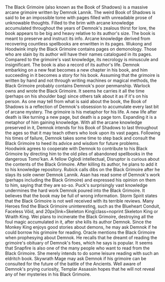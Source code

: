 The Black Grimoire (also known as the Book of Shadows) is a massive arcane grimoire written by Demnok Lannik.
The weird Book of Shadows is said to be an impossible tome with pages filled with unreadable prose of unknowable thoughts. Filled to the brim with arcane knowledge accumulated throughout the years of Demnok's zealous thirst for lore, the book appears to be big and heavy relative to its author's size. The book is meant to preserve and instruct its info.
Arcane knowledge derived from recovering countless spellbooks are enwritten in its pages. Wukong and Hoodwink imply the Black Grimoire contains pages on demonology.
Those who are slain by its author will have their names catalogued in its pages. Compared to the grimoire's vast knowledge, its necrology is minuscule and insignificant.
The book is also a record of its author's life. Demnok embarking on a new feat becomes a new chapter in his book, and him succeeding in it becomes a story for his book.
Assuming that the grimoire is written by hand and not through writing machines or magical methods, the Black Grimoire probably contains Demnok's poor penmanship.
Warlock owns and wrote the Black Grimoire. It seems he carries it all the time (perhaps on his shoulder bag) since others talk about it as if it's on his person.
As one may tell from what is said about the book, the Book of Shadows is a reflection of Demnok's obsession to accumulate every last bit of arcane mystery.
The grimoire is his metaphor for his life. A new life after death is like turning a new page, but death is a page torn. Expanding it is a metaphor of him gaining knowledge.
With all the arcane knowledge preserved in it, Demnok intends for his Book of Shadows to last throughout the ages so that it may teach others who look upon its vast pages.
Following his times of failure, Demnok takes some time to step back and consult the Black Grimoire to heed its advice and wisdom for future problems.
Hoodwink agrees to cooperate with Demnok to contribute to his Black Grimoire by directing him to the old piles of abandoned spellbooks in the dangerous Tomo'kan.
A fellow Oglodi intellectual,  Disruptor is curious about the contents of the Black Grimoire. After killing its author, he plans to add it to his knowledge repository.
Rubick calls dibs on the Black Grimoire after he slays its sole owner Demnok Lannik.
Asan has read some of Demnok's work (perhaps including the Black Grimoire) and expressed his opinion on them to him, saying that they are so-so.
Puck's surprisingly vast knowledge undermines the hard work Demnok poured into the Black Grimoire. It believes that the book may be full of wrong information.
Storm Spirit states that the Black Grimoire is not well received with its terrible reviews.
Many Heroes find the Black Grimoire uninteresting, such as the  Blueheart Conduit,  Faceless Vôid, and 20px|link=Skeleton King|class=noprint Skeleton King or  Wraith King.
Wei plans to incinerate the Black Grimoire, destroying all the foul magic accumulated in it, after she kills its author Demnok.
Since the  Monkey King enjoys good stories about demons, he may ask Demnok if he could borrow his grimoire for reading.
Oracle mentions the Black Grimoire when prophesying about Demnok. He recalls that he dreamt of reading the grimoire's obituary of Demnok's foes, which he says is popular.
It seems that  Snapfire is also one of the many people who want to read from the Black Grimoire. She merely intends to do some leisure reading with such an eldritch book.
Skywrath Mage may ask Demnok if his grimoire can be consulted for the future of the battle of the Ancients.
Well aware of Demnok's prying curiosity,  Templar Assassin hopes that he will not reveal any of her mysteries in his Black Grimoire.
